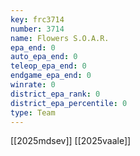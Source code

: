 ```yaml
---
key: frc3714
number: 3714
name: Flowers S.O.A.R.
epa_end: 0
auto_epa_end: 0
teleop_epa_end: 0
endgame_epa_end: 0
winrate: 0
district_epa_rank: 0
district_epa_percentile: 0
type: Team
---
```

[[2025mdsev]]
[[2025vaale]]
